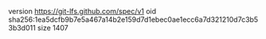 version https://git-lfs.github.com/spec/v1
oid sha256:1ea5dcfb9b7e5a467a14b2e159d7d1ebec0ae1ecc6a7d321210d7c3b53b3d011
size 1407
